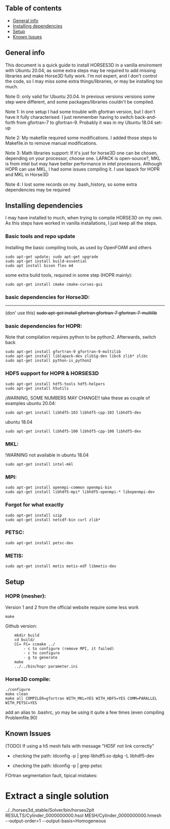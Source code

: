 ## Table of contents
* [General info](#general-info)
* [Installing dependencies](#dependencies)
* [Setup](#setup)
* [Known Issues](#issues)


## General info
This document is a quick guide to install HORSES3D in a vanilla enviroment with Ubuntu 20.04; as some extra steps may be required to add missing libraries and make Horse3D fully work. I'm not expert, and I don't control the code, so I may miss some extra things/libraries, or may be installing too much.

Note 0: only valid for Ubuntu 20.04. In previous versions versions some step were different, and some packages/libraries couldn't be compiled.

Note 1: In one setup I had some trouble with gfortran version, but I don't have it fully characterised. I just remmember having to switch back-and-forth from gfortran-7 to gfortran-9. Probably it was in my Ubuntu 18.04 set-up

Note 2: My makefile required some modifications. I added those steps to Makefile.in to remove manual modifications.

Note 3: Math libraries support:
If it's just for horse3D one can be chosen, depending on your processor, choose one. LAPACK is open-source?, MKL is from intel but may have better performance in intel processors.
Although HOPR can use MKL, I had some issues compiling it. I use lapack for HOPR and MKL in Horse3D

Note 4:
I lost some records on my .bash_history, so some extra dependencies may be required



## Installing dependencies
I may have installed to much, when trying to compile HORSE3D on my own. As this steps have worked in vanilla installations, I just keep all the steps.


### Basic tools and repo update

Installing the basic compiling tools, as used by OpenFOAM and others
```
sudo apt-get update; sudo apt-get upgrade
sudo apt-get install build-essential
sudo apt install bison flex m4
```

some extra build tools, required in some step (HOPR mainly):
```
sudo apt-get install cmake cmake-curses-gui
```


### basic dependencies for Horse3D:
--------
(don' use this)
~~sudo apt-get install gfortran gfortran-7 gfortran-7-multilib~~


### basic dependencies for HOPR:
Note that compilation requires python to be python2. Afterwards, switch back

```
sudo apt-get install gfortran-9 gfortran-9-multilib
sudo apt-get install liblapack-dev zlib1g-dev libc6 zlib* zlibc
sudo apt-get install python-is_python2
```

### HDF5 support for HOPR & HORSES3D
```
sudo apt-get install hdf5-tools hdf5-helpers
sudo apt-get install h5utils
```

¡WARNING, SOME NUMBERS MAY CHANGE!! take these as couple of examples
ubuntu 20.04:
```
sudo apt-get install libhdf5-103 libhdf5-cpp-103 libhdf5-dev
```
ubuntu 18.04
```
sudo apt-get install libhdf5-100 libhdf5-cpp-100 libhdf5-dev 
```



### MKL:
!WARNING not available in ubuntu 18.04
```
sudo apt-get install intel-mkl
```


### MPI:
```
sudo apt-get install openmpi-common openmpi-bin
sudo apt-get install libhdf5-mpi* libhdf5-openmpi-* libopenmpi-dev
```

### Forgot for what exactly
```
sudo apt-get install szip 
sudo apt-get install netcdf-bin curl zlib*
```


### PETSC:
```
sudo apt-get install petsc-dev
```


### METIS:
```
sudo apt-get install metis metis-edf libmetis-dev
```





## Setup


### HOPR (mesher):

Version 1 and 2 from the official website require some less work
```
make
```

Github version:
```
	mkdir build
	cd build/
	CC= FC= ccmake ../
		- c to configure (remove MPI, it failed)
		- c to configure
		- g to generate
	make
	../../bin/hopr parameter.ini
```

### Horse3D compile:

```
./configure
make clean
make all COMPILER=gfortran WITH_MKL=YES WITH_HDF5=YES COMM=PARALLEL WITH_PETSC=YES
```

add an alias to .bashrc, yo may be using it quite a few times (even compiling Problemfile.90)


## Known Issues
(TODO)
If using a h5 mesh fails with message "HD5F not link correctly"

* checking the path:
ldconfig -p | grep libhdf5.so
dpkg -L libhdf5-dev


* checking the path:
ldconfig -p | grep petsc

FOrtran segmentation fault, tipical mistakes:



# Extract a single solution

../../horses3d_stable/Solver/bin/horses2plt RESULTS/Cylinder_0000000000.hsol MESH/Cylinder_0000000000.hmesh --output-order=1 --output-basis=Homogeneous